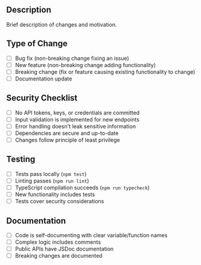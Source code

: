 ## Description
Brief description of changes and motivation.

## Type of Change
- [ ] Bug fix (non-breaking change fixing an issue)
- [ ] New feature (non-breaking change adding functionality)
- [ ] Breaking change (fix or feature causing existing functionality to change)
- [ ] Documentation update

## Security Checklist
- [ ] No API tokens, keys, or credentials are committed
- [ ] Input validation is implemented for new endpoints
- [ ] Error handling doesn't leak sensitive information
- [ ] Dependencies are secure and up-to-date
- [ ] Changes follow principle of least privilege

## Testing
- [ ] Tests pass locally (`npm test`)
- [ ] Linting passes (`npm run lint`)
- [ ] TypeScript compilation succeeds (`npm run typecheck`)
- [ ] New functionality includes tests
- [ ] Tests cover security considerations

## Documentation
- [ ] Code is self-documenting with clear variable/function names
- [ ] Complex logic includes comments
- [ ] Public APIs have JSDoc documentation
- [ ] Breaking changes are documented